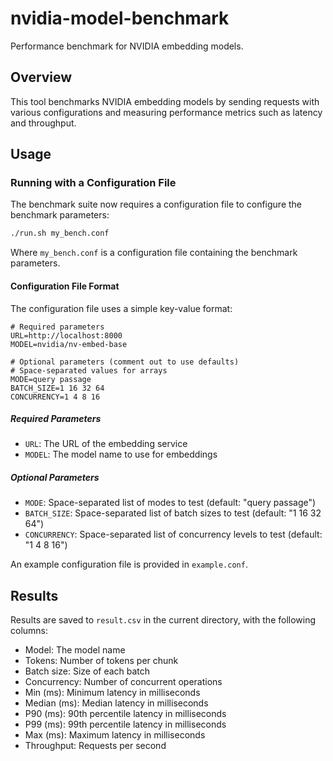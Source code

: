 # nvidia-model-benchmark

Performance benchmark for NVIDIA embedding models.

## Overview

This tool benchmarks NVIDIA embedding models by sending requests with various configurations and measuring performance metrics such as latency and throughput.

## Usage

### Running with a Configuration File

The benchmark suite now requires a configuration file to configure the benchmark parameters:

```bash
./run.sh my_bench.conf
```

Where `my_bench.conf` is a configuration file containing the benchmark parameters.

#### Configuration File Format

The configuration file uses a simple key-value format:

```
# Required parameters
URL=http://localhost:8000
MODEL=nvidia/nv-embed-base

# Optional parameters (comment out to use defaults)
# Space-separated values for arrays
MODE=query passage
BATCH_SIZE=1 16 32 64
CONCURRENCY=1 4 8 16
```

##### Required Parameters

- `URL`: The URL of the embedding service
- `MODEL`: The model name to use for embeddings

##### Optional Parameters

- `MODE`: Space-separated list of modes to test (default: "query passage")
- `BATCH_SIZE`: Space-separated list of batch sizes to test (default: "1 16 32 64")
- `CONCURRENCY`: Space-separated list of concurrency levels to test (default: "1 4 8 16")

An example configuration file is provided in `example.conf`.

## Results

Results are saved to `result.csv` in the current directory, with the following columns:

- Model: The model name
- Tokens: Number of tokens per chunk
- Batch size: Size of each batch
- Concurrency: Number of concurrent operations
- Min (ms): Minimum latency in milliseconds
- Median (ms): Median latency in milliseconds
- P90 (ms): 90th percentile latency in milliseconds
- P99 (ms): 99th percentile latency in milliseconds
- Max (ms): Maximum latency in milliseconds
- Throughput: Requests per second
